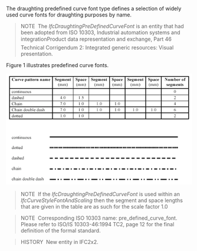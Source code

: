 The draughting predefined curve font type defines a selection of widely used curve fonts for draughting purposes by name.

> NOTE&nbsp; The _IfcDraughtingPreDefinedCurveFont_ is an entity that had been adopted from ISO 10303, Industrial automation systems and integration&#151;Product data representation and exchange, Part 46 Technical Corrigendum 2: Integrated generic resources: Visual presentation.

Figure 1 illustrates predefined curve fonts.

!["predefined fonts"](../../../../../../figures/ifcdraughtingpredefinedcurvefont_fig1.gif "Figure 1 &mdash; Draughting predefined curve font")

> NOTE&nbsp; If the _IfcDraughtingPreDefinedCurveFont_ is used within an _IfcCurveStyleFontAndScaling_ then the segment and space lengths that are given in the table are as such for the scale factor 1.0

> NOTE&nbsp; Corresponding ISO 10303 name: pre_defined_curve_font. Please refer to ISO/IS 10303-46:1994 TC2, page 12 for the final definition of the formal standard.

> HISTORY&nbsp; New entity in IFC2x2.